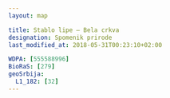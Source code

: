 ```yaml
---
layout: map

title: Stablo lipe – Bela crkva
designation: Spomenik prirode
last_modified_at: 2018-05-31T00:23:10+02:00

WDPA: [555588996]
BioRaS: [279]
geoSrbija:
  L1_182: [32]
---
```

